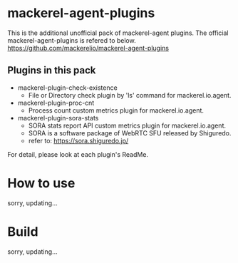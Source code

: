 # mackerel-agent-plugins
This is the additional unofficial pack of mackerel-agent plugins.
The official mackerel-agent-plugins is refered to below.
https://github.com/mackerelio/mackerel-agent-plugins

## Plugins in this pack

* mackerel-plugin-check-existence
  - File or Directory check plugin by 'ls' command for mackerel.io.agent.
* mackerel-plugin-proc-cnt
  - Process count custom metrics plugin for mackerel.io.agent.
* mackerel-plugin-sora-stats
  - SORA stats report API custom metrics plugin for mackerel.io.agent.
  - SORA is a software package of WebRTC SFU released by Shiguredo.
  - refer to: https://sora.shiguredo.jp/

For detail, please look at each plugin's ReadMe.

# How to use

sorry, updating...

# Build

sorry, updating...
